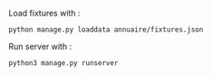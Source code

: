 Load fixtures with :

```
python manage.py loaddata annuaire/fixtures.json
```

Run server with :

```
python3 manage.py runserver
```
